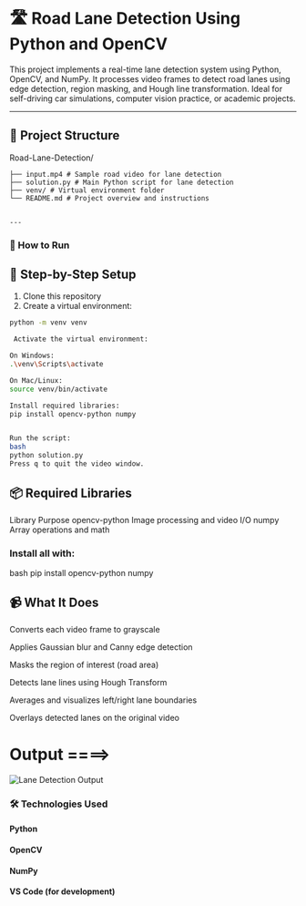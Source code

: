 # 🛣️ Road Lane Detection Using Python and OpenCV
This project implements a real-time lane detection system using Python, OpenCV, and NumPy. It processes video frames to detect road lanes using edge detection, region masking, and Hough line transformation. Ideal for self-driving car simulations, computer vision practice, or academic projects.

---

## 📁 Project Structure
Road-Lane-Detection/
```│ 
├── input.mp4 # Sample road video for lane detection 
├── solution.py # Main Python script for lane detection
├── venv/ # Virtual environment folder
└── README.md # Project overview and instructions


---
```

### 🚀 How to Run

## 🔧 Step-by-Step Setup

1. Clone this repository  
2. Create a virtual environment:

```bash
python -m venv venv

 Activate the virtual environment:

On Windows:
.\venv\Scripts\activate

On Mac/Linux:
source venv/bin/activate

Install required libraries:
pip install opencv-python numpy


Run the script:
bash
python solution.py
Press q to quit the video window.
```
## 📦 Required Libraries
Library	Purpose
opencv-python	Image processing and video I/O
numpy	Array operations and math

### Install all with:
bash
pip install opencv-python numpy

## 📹 What It Does
Converts each video frame to grayscale

Applies Gaussian blur and Canny edge detection

Masks the region of interest (road area)

Detects lane lines using Hough Transform

Averages and visualizes left/right lane boundaries

Overlays detected lanes on the original video

# Output ====>

![Lane Detection Output](screenshots/lane_output.png)



### 🛠️ Technologies Used
 #### Python
#### OpenCV
#### NumPy
#### VS Code (for development)


